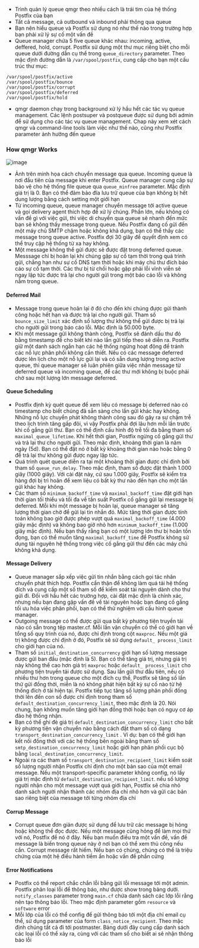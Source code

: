 - Trình quản lý queue qmgr theo nhiều cách là trái tim của hệ thống Postfix của bạn
- Tất cả message, cả outbound và inbound phải thông qua queue
- Bạn nên hiểu queue và Postfix sử dụng nó như thế nào trong trường hợp bạn phải xử lý sự cố một vấn đề
- Queue manager chứa 5 five queue khác nhau: incoming, active, deffered, hold, corrupt. Postfix sử dụng một thư mục riêng biệt cho mỗi queue dưới đường dẫn cụ thể trong `queue_directory` parameter. Theo mặc định đường dẫn là `/var/spool/postfix`, cung cấp cho bạn một cấu trúc thư mục:
```
/var/spool/postfix/active
/var/spool/postfix/bounce
/var/spool/postfix/corrupt
/var/spool/postfix/deferred
/var/spool/postfix/hold
```
- qmgr daemon chạy trong background xử lý hầu hết các tác vụ queue management. Các lệnh postsuper và postqueue được sử dụng bởi admin để sử dụng cho các tác vụ queue management. Chap này xem xét cách qmgr và command-line tools làm việc như thế nào, cũng như Postfix parameter ảnh hưởng đến queue
### How qmgr Works
![image](https://github.com/DinhHa1011/Postfix/assets/119484840/afb8860b-1750-4772-9b7d-5ed7ba8e1b2d)
- Ảnh trên minh họa cách chuyển message qua queue. Incoming queue là nơi đầu tiên của message khi enter Postfix. Queue manager cung câp sự bảo vệ cho hệ thống file queue qua `queue_minfree` parameter. Mặc định giá trị là 0. Bạn có thể đảm bảo đĩa lưu trữ queue của bạn không bị hết dung lượng bằng cách setting một giới hạn
- Từ incoming queue, queue manager chuyển message tới active queue và gọi delivery agent thích hợp để xử lý chúng. Phần lớn, nếu không có vấn đề gì với việc gửi, thì việc di chuyển qua queue sẽ nhanh đến mức bạn sẽ không thấy message trong queue. Nếu Postfix đang cố gửi đến một máy chủ SMTP chậm hoặc không khả dụng, bạn có thể thấy các message trong queue active. Postfix đợi 30 giây để quyết định xem có thể truy cập hệ thống từ xa hay không.
- Một message không thể gửi được sẽ được đặt trong deferred queue. Messsage chỉ bị hoãn lại khi chúng gặp sự cố tạm thời trong quá trình gửi, chẳng hạn như sự cố DNS tạm thời hoặc khi máy chủ thư đích báo cáo sự cố tạm thời. Các thư bị từ chối hoặc gặp phải lỗi vĩnh viễn sẽ ngay lập tức được trả lại cho người gửi trong một báo cáo lỗi và không nằm trong queue.
#### Deferred Mail
- Message trong queue hoãn lại ở đó cho đến khi chúng được gửi thành công hoặc hết hạn và được trả lại cho người gửi. Tham số `bounce_size_limit` xác định số lượng thư không thể gửi được bị trả lại cho người gửi trong báo cáo lỗi. Mặc định là 50.000 byte.
- Khi một message gửi không thành công, Postfix sẽ đánh dấu thư đó bằng timestamp để cho biết khi nào lần gửi tiếp theo sẽ diễn ra. Postfix giữ một danh sách ngắn hạn các hệ thống ngừng hoạt động để tránh các nỗ lực phân phối không cần thiết. Nếu có các message deferred được lên lịch cho một nỗ lực gửi lại và có sẵn dung lượng trong active queue, thì queue manager sẽ luân phiên giữa việc nhận message từ deferred queue và incoming queue, để các thư mới không bị buộc phải chờ sau một lượng lớn message deferred.
#### Queue Scheduling
- Postfix định kỳ quét queue để xem liệu có message bị deferred nào có timestamp cho biết chúng đã sẵn sàng cho lần gửi khác hay không. Những nỗ lực chuyển phát không thành công sau đó gây ra sự chậm trễ theo lịch trình tăng gấp đôi, vì vậy Postfix phải đợi lâu hơn mỗi lần trước khi cố gắng gửi thư. Bạn có thể định cấu hình độ trễ tối đa bằng tham số `maximal_queue_lifetime`. Khi hết thời gian, Postfix ngừng cố gắng gửi thư và trả lại thư cho người gửi. Theo mặc định, khoảng thời gian là năm ngày (5d). Bạn có thể đặt nó ở bất kỳ khoảng thời gian nào hoặc bằng 0 để trả lại thư không gửi được ngay lập tức.
- Quá trình quét queue diễn ra tại một khoảng thời gian được chỉ định bởi tham số `queue_run_delay`. Theo mặc định, tham số được đặt thành 1.000 giây (1000 giây). Với cài đặt này, cứ sau 1.000 giây, Postfix sẽ kiểm tra hàng đợi bị trì hoãn để xem liệu có bất kỳ thư nào đến hạn cho một lần gửi khác hay không.
- Các tham số `minimum_backoff_time` và `maximal_backoff_time` đặt giới hạn thời gian tối thiểu và tối đa về tần suất Postfix cố gắng gửi lại message bị deferred. Mỗi khi một message bị hoãn lại, queue manager sẽ tăng lượng thời gian chờ để gửi lại tin nhắn đó. Mức tăng thời gian được tính toán không bao giờ được phép vượt quá `maximal_backoff_time` (4.000 giây mặc định) và không bao giờ nhỏ hơn `minimum_backoff_time` (1.000 giây mặc định). Nếu bạn thấy rằng bạn có một lượng lớn thư bị hoãn tồn đọng, bạn có thể muốn tăng `maximal_backoff_time` để Postfix không sử dụng tài nguyên hệ thống trong việc cố gắng gửi thư đến các máy chủ không khả dụng.
#### Message Delivery
- Queue manager sắp xếp việc gửi tin nhắn bằng cách gọi tác nhân chuyển phát thích hợp. Postfix cẩn thận để không làm quá tải hệ thống đích và cung cấp một số tham số để kiểm soát tài nguyên dành cho thư gửi đi. Đối với hầu hết các trường hợp, cài đặt mặc định là chính xác, nhưng nếu bạn đang gặp vấn đề về tài nguyên hoặc bạn đang cố gắng tối ưu hóa việc phân phối, bạn có thể thử nghiệm với cấu hình queue manager.
- Outgoing message có thể được gửi qua bất kỳ phương tiện truyền tải nào có sẵn trong tệp master.cf. Mỗi lần vận chuyển có thể có giới hạn về tổng số quy trình của nó, được chỉ định trong cột `maxproc`. Nếu một giá trị không được chỉ định ở đó, Postfix sẽ sử dụng `default_ process_limit` cho giới hạn của nó.
- Tham số `initial_destination_concurrency` giới hạn số lượng message được gửi ban đầu (mặc định là 5). Bạn có thể tăng giá trị, nhưng giá trị này không thể cao hơn giá trị `maxproc` hoặc `default_ process_limit` cho phương tiện truyền tải được sử dụng. Sau lần gửi thư đầu tiên, nếu có nhiều thư hơn trong queue cho một đích cụ thể, Postfix sẽ tăng số lần thử gửi đồng thời, miễn là nó không phát hiện bất kỳ sự cố nào từ hệ thống đích ở tải hiện tại. Postfix tiếp tục tăng số lượng phân phối đồng thời lên đến con số được chỉ định trong tham số `default_destination_concurrency_limit`, theo mặc định là 20. Nói chung, bạn không muốn tăng giới hạn đồng thời hoặc bạn có nguy cơ áp đảo hệ thống nhận.
- Bạn có thể ghi đè giá trị `default_destination_concurrency_limit` cho bất kỳ phương tiện vận chuyển nào bằng cách đặt tham số có dạng `transport_destination_concurrency_limit` . Ví dụ: bạn có thể giới hạn kết nối đồng thời với các hệ thống bên ngoài bằng tham số `smtp_destination_concurrency_limit` hoặc giới hạn phân phối cục bộ bằng `local_destination_concurrency_limit`.
- Ngoài ra các tham số `transport_destination_recipient_limit` kiểm soát số lượng người nhận Postfix chỉ định cho một bản sao của một email message. Nếu một transport-specific parameter không config, nó lấy giá trị mặc định từ `default_destination_recipient_limit`. nếu số lượng người nhận cho một message vượt quá giới hạn, Postfix sẽ chia nhỏ danh sách người nhận thành các nhóm địa chỉ nhỏ hơn và gửi các bản sao riêng biệt của message tới từng nhóm địa chỉ
#### Corrup Message 
- Corrupt queue đơn giản được sử dụng để lưu trữ các message bị hỏng hoặc không thể đọc được. Nếu một message cũng hỏng để làm mọi thứ với nó, Postfix để nó ở đây. Nếu bạn muốn điều tra một vấn đề, vấn đề message là biến trong queue này ở nơi bạn có thể xem thủ công nếu cần. Corrupt message rất hiếm. Nếu bạn có chúng, chúng có thể là triệu chứng của một hệ điều hành tiềm ẩn hoặc vấn đề phần cứng
#### Error Notifications
- Postfix có thể report chắc chắn lỗi bằng gửi lỗi message tới một admin. Postfix phân loại lỗi để thông báo, như được show trong bảng dưới. `notify_classes` parameter trong `main.cf` chứa danh sách các lớp lỗi rằng nên tạo thông báo lỗi. Theo mặc định parameter gồm `resource` và `software` error
- Mỗi lớp của lỗi có thể config để gửi thông báo tới một địa chỉ email cụ thể, sử dụng parameter của form `class_notice_recipient`. Theo mặc định chúng tất cả đi tới postmaster. Bảng dưới đây cung cấp danh sách các loại lỗi có thể xảy ra, cùng với các tham số cho biết ai sẽ nhận thông báo lỗi
